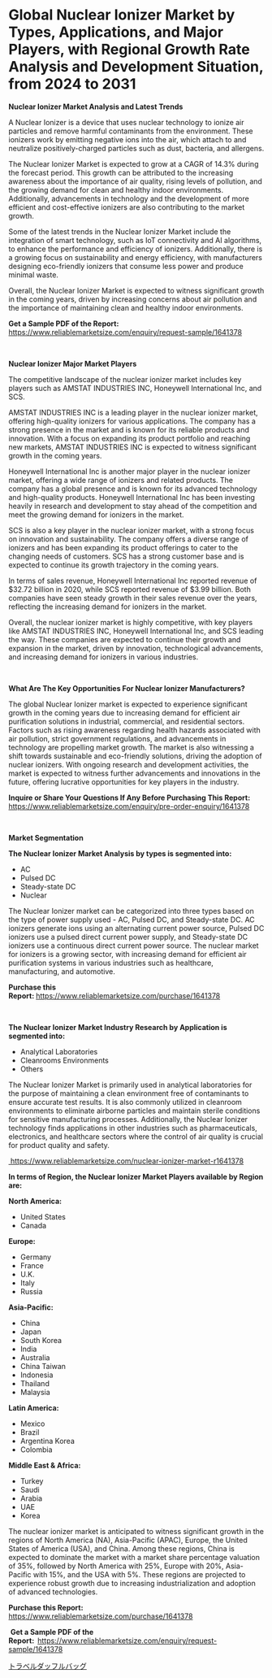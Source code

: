 <p><h1>Global Nuclear Ionizer Market by Types, Applications, and Major Players, with Regional Growth Rate Analysis and Development Situation, from 2024 to 2031</h1></p><p><strong>Nuclear Ionizer Market Analysis and Latest Trends</strong></p>
<p><p>A Nuclear Ionizer is a device that uses nuclear technology to ionize air particles and remove harmful contaminants from the environment. These ionizers work by emitting negative ions into the air, which attach to and neutralize positively-charged particles such as dust, bacteria, and allergens.</p><p>The Nuclear Ionizer Market is expected to grow at a CAGR of 14.3% during the forecast period. This growth can be attributed to the increasing awareness about the importance of air quality, rising levels of pollution, and the growing demand for clean and healthy indoor environments. Additionally, advancements in technology and the development of more efficient and cost-effective ionizers are also contributing to the market growth.</p><p>Some of the latest trends in the Nuclear Ionizer Market include the integration of smart technology, such as IoT connectivity and AI algorithms, to enhance the performance and efficiency of ionizers. Additionally, there is a growing focus on sustainability and energy efficiency, with manufacturers designing eco-friendly ionizers that consume less power and produce minimal waste.</p><p>Overall, the Nuclear Ionizer Market is expected to witness significant growth in the coming years, driven by increasing concerns about air pollution and the importance of maintaining clean and healthy indoor environments.</p></p>
<p><strong>Get a Sample PDF of the Report:&nbsp;</strong> <a href="https://www.reliablemarketsize.com/enquiry/request-sample/1641378">https://www.reliablemarketsize.com/enquiry/request-sample/1641378</a></p>
<p>&nbsp;</p>
<p><strong>Nuclear Ionizer Major Market Players</strong></p>
<p><p>The competitive landscape of the nuclear ionizer market includes key players such as AMSTAT INDUSTRIES INC, Honeywell International Inc, and SCS.</p><p>AMSTAT INDUSTRIES INC is a leading player in the nuclear ionizer market, offering high-quality ionizers for various applications. The company has a strong presence in the market and is known for its reliable products and innovation. With a focus on expanding its product portfolio and reaching new markets, AMSTAT INDUSTRIES INC is expected to witness significant growth in the coming years.</p><p>Honeywell International Inc is another major player in the nuclear ionizer market, offering a wide range of ionizers and related products. The company has a global presence and is known for its advanced technology and high-quality products. Honeywell International Inc has been investing heavily in research and development to stay ahead of the competition and meet the growing demand for ionizers in the market.</p><p>SCS is also a key player in the nuclear ionizer market, with a strong focus on innovation and sustainability. The company offers a diverse range of ionizers and has been expanding its product offerings to cater to the changing needs of customers. SCS has a strong customer base and is expected to continue its growth trajectory in the coming years.</p><p>In terms of sales revenue, Honeywell International Inc reported revenue of $32.72 billion in 2020, while SCS reported revenue of $3.99 billion. Both companies have seen steady growth in their sales revenue over the years, reflecting the increasing demand for ionizers in the market.</p><p>Overall, the nuclear ionizer market is highly competitive, with key players like AMSTAT INDUSTRIES INC, Honeywell International Inc, and SCS leading the way. These companies are expected to continue their growth and expansion in the market, driven by innovation, technological advancements, and increasing demand for ionizers in various industries.</p></p>
<p>&nbsp;</p>
<p><strong>What Are The Key Opportunities For Nuclear Ionizer Manufacturers?</strong></p>
<p><p>The global Nuclear Ionizer market is expected to experience significant growth in the coming years due to increasing demand for efficient air purification solutions in industrial, commercial, and residential sectors. Factors such as rising awareness regarding health hazards associated with air pollution, strict government regulations, and advancements in technology are propelling market growth. The market is also witnessing a shift towards sustainable and eco-friendly solutions, driving the adoption of nuclear ionizers. With ongoing research and development activities, the market is expected to witness further advancements and innovations in the future, offering lucrative opportunities for key players in the industry.</p></p>
<p><strong>Inquire or Share Your Questions If Any Before Purchasing This Report:</strong> <a href="https://www.reliablemarketsize.com/enquiry/pre-order-enquiry/1641378">https://www.reliablemarketsize.com/enquiry/pre-order-enquiry/1641378</a></p>
<p>&nbsp;</p>
<p><strong>Market Segmentation</strong></p>
<p><strong>The Nuclear Ionizer Market Analysis by types is segmented into:</strong></p>
<p><ul><li>AC</li><li>Pulsed DC</li><li>Steady-state DC</li><li>Nuclear</li></ul></p>
<p><p>The Nuclear Ionizer market can be categorized into three types based on the type of power supply used - AC, Pulsed DC, and Steady-state DC. AC ionizers generate ions using an alternating current power source, Pulsed DC ionizers use a pulsed direct current power supply, and Steady-state DC ionizers use a continuous direct current power source. The nuclear market for ionizers is a growing sector, with increasing demand for efficient air purification systems in various industries such as healthcare, manufacturing, and automotive.</p></p>
<p><strong>Purchase this Report:&nbsp;</strong><a href="https://www.reliablemarketsize.com/purchase/1641378">https://www.reliablemarketsize.com/purchase/1641378</a></p>
<p>&nbsp;</p>
<p><strong>The Nuclear Ionizer Market Industry Research by Application is segmented into:</strong></p>
<p><ul><li>Analytical Laboratories</li><li>Cleanrooms Environments</li><li>Others</li></ul></p>
<p><p>The Nuclear Ionizer Market is primarily used in analytical laboratories for the purpose of maintaining a clean environment free of contaminants to ensure accurate test results. It is also commonly utilized in cleanroom environments to eliminate airborne particles and maintain sterile conditions for sensitive manufacturing processes. Additionally, the Nuclear Ionizer technology finds applications in other industries such as pharmaceuticals, electronics, and healthcare sectors where the control of air quality is crucial for product quality and safety.</p></p>
<p><a href="https://www.reliablemarketsize.com/nuclear-ionizer-market-r1641378">&nbsp;https://www.reliablemarketsize.com/nuclear-ionizer-market-r1641378</a></p>
<p><strong>In terms of Region, the Nuclear Ionizer Market Players available by Region are:</strong></p>
<p>
    <p> <strong> North America: </strong>
        <ul>
            <li>United States</li>
            <li>Canada</li>
        </ul>
        </p> 
    <p> <strong> Europe: </strong>
        <ul>
            <li>Germany</li>
            <li>France</li>
            <li>U.K.</li>
            <li>Italy</li>
            <li>Russia</li>
        </ul>
        </p> 
    <p> <strong> Asia-Pacific: </strong>
        <ul>
            <li>China</li>
            <li>Japan</li>
            <li>South Korea</li>
            <li>India</li>
            <li>Australia</li>
            <li>China Taiwan</li>
            <li>Indonesia</li>
            <li>Thailand</li>
            <li>Malaysia</li>
        </ul>
        </p> 
    <p> <strong> Latin America: </strong>
        <ul>
            <li>Mexico</li>
            <li>Brazil</li>
            <li>Argentina Korea</li>
            <li>Colombia</li>
        </ul>
        </p> 
    <p> <strong> Middle East & Africa: </strong>
        <ul>
            <li>Turkey</li>
            <li>Saudi</li>
            <li>Arabia</li>
            <li>UAE</li>
            <li>Korea</li>
        </ul>
    </p>
    </p>
<p><p>The nuclear ionizer market is anticipated to witness significant growth in the regions of North America (NA), Asia-Pacific (APAC), Europe, the United States of America (USA), and China. Among these regions, China is expected to dominate the market with a market share percentage valuation of 35%, followed by North America with 25%, Europe with 20%, Asia-Pacific with 15%, and the USA with 5%. These regions are projected to experience robust growth due to increasing industrialization and adoption of advanced technologies.</p></p>
<p><strong>Purchase this Report: </strong><a href="https://www.reliablemarketsize.com/purchase/1641378">https://www.reliablemarketsize.com/purchase/1641378</a></p>
<p>&nbsp;<strong>Get a Sample PDF of the Report:&nbsp;&nbsp;</strong><a href="https://www.reliablemarketsize.com/enquiry/request-sample/1641378">https://www.reliablemarketsize.com/enquiry/request-sample/1641378</a></p>
<p><strong></strong></p>
<p><p><a href="https://github.com/zjkmgcs938405/Market-Research-Report-List-3/blob/main/231963237372.md">トラベルダッフルバッグ</a></p></p>